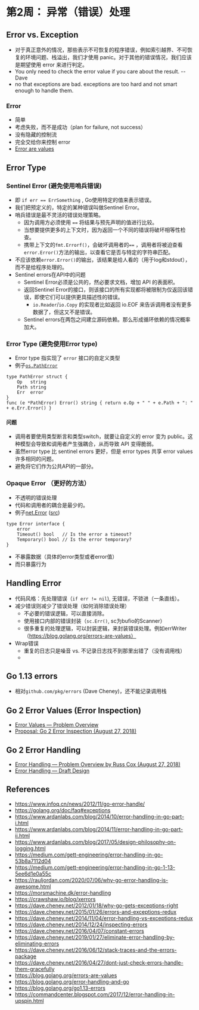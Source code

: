 #  第2周： 异常（错误）处理

## Error vs. Exception

- 对于真正意外的情况，那些表示不可恢复的程序错误，例如索引越界、不可恢复的环境问题、栈溢出，我们才使用 panic。对于其他的错误情况，我们应该是期望使用 error 来进行判定。
- You only need to check the error value if you care about the result.  -- Dave
- no that exceptions are bad. exceptions are too hard and not smart enough to handle them.

### Error  
- 简单
- 考虑失败，而不是成功（plan for failure, not success）
- 没有隐藏的控制流
- 完全交给你来控制 error
- [Error are values](https://blog.golang.org/errors-are-values) 

## Error Type

### Sentinel Error (避免使用哨兵错误)

- 即 `if err == ErrSomething` , Go使用特定的值来表示错误。
- 我们把预定义的，特定的某种错误叫做Sentinel Error。
- 哨兵错误是最不灵活的错误处理策略。
  - 因为调用方必须使用 `==` 将结果与预先声明的值进行比较。
  - 当想要提供更多的上下文时，因为返回一个不同的错误将破坏相等性检查。
  - 携带上下文的`fmt.Errorf()`，会破坏调用者的`==` ，调用者将被迫查看`error.Error()`方法的输出，以查看它是否与特定的字符串匹配。
- 不应该依赖`error.Error()`的输出，该结果是给人看的（用于log和stdout），而不是给程序处理的。
- Sentinel errors在API中的问题
  - Sentinel Error必须是公共的，然必要求文档，增加 API 的表面积。 
  - 返回Sentinel Error的接口，则该接口的所有实现都将被限制为仅返回该错误，即使它们可以提供更具描述性的错误。
    - `io.Reader`/`io.Copy` 的实现者比如返回 io.EOF 来告诉调用者没有更多数据了，但这又不是错误。
  - Sentinel errors在两包之间建立源码依赖。那么形成循环依赖的情况概率加大。
  
### Error Type (避免使用Error type)
- Error type 指实现了 `error` 接口的自定义类型
- 例子[`os.PathError`](https://golang.org/src/io/fs/fs.go?s=8967:9030#L233)

```golang
type PathError struct {
	Op   string
	Path string
	Err  error
}
func (e *PathError) Error() string { return e.Op + " " + e.Path + ": " + e.Err.Error() }
```
#### 问题
- 调用者要使用类型断言和类型switch，就要让自定义的 error 变为 public。这种模型会导致和调用者产生强耦合，从而导致 API 变得脆弱。
- 虽然error type 比 sentinel errors 更好，但是 error types 共享 error values 许多相同的问题。
- 避免将它们作为公共API的一部分。

### Opaque Error （更好的方法）
- 不透明的错误处理
- 代码和调用者的耦合是最少的。
- 例子[net.Error](https://golang.org/pkg/net/#Error) ([src](https://golang.org/src/net/net.go?s=13516:13637#L387))
```golang
type Error interface {
	error
	Timeout() bool   // Is the error a timeout?
	Temporary() bool // Is the error temporary?
}
```
  - 不暴露数据（具体的error类型或者error值）
  - 而只暴露行为

## Handling Error

- 代码风格：先处理错误（`if err != nil`), 无错误，不锁进（一条直线）。
- 减少错误则减少了错误处理（如何消除错误处理）
  - 不必要的错误逻辑，可以直接消除。
  - 使用接口内部的错误封装（`sc.Err()`, sc为bufio的Scanner）
  - 很多重复的处理逻辑，可以封装逻辑，来封装错误处理。例如errWriter（https://blog.golang.org/errors-are-values）
- Wrap错误
  - 重复的日志只是噪音 vs. 不记录日志找不到那里出错了（没有调用栈）
  - 

## Go 1.13 errors

- 相对`github.com/pkg/errors` (Dave Cheney)，还不能记录调用栈

## Go 2 Error Values (Error Inspection)
- [Error Values — Problem Overview](https://go.googlesource.com/proposal/+/master/design/go2draft-error-values-overview.md)
- [Proposal: Go 2 Error Inspection (August 27, 2018)](https://go.googlesource.com/proposal/+/master/design/29934-error-values.md)

## Go 2 Error Handling   
- [Error Handling — Problem Overview by Russ Cox (August 27, 2018)](https://go.googlesource.com/proposal/+/master/design/go2draft-error-handling-overview.md)
- [Error Handling — Draft Design](https://go.googlesource.com/proposal/+/master/design/go2draft-error-handling.md)

## References
- https://www.infoq.cn/news/2012/11/go-error-handle/
- https://golang.org/doc/faq#exceptions
- https://www.ardanlabs.com/blog/2014/10/error-handling-in-go-part-i.html
- https://www.ardanlabs.com/blog/2014/11/error-handling-in-go-part-ii.html
- https://www.ardanlabs.com/blog/2017/05/design-philosophy-on-logging.html
- https://medium.com/gett-engineering/error-handling-in-go-53b8a7112d04
- https://medium.com/gett-engineering/error-handling-in-go-1-13-5ee6d1e0a55c
- https://rauljordan.com/2020/07/06/why-go-error-handling-is-awesome.html
- https://morsmachine.dk/error-handling
- https://crawshaw.io/blog/xerrors
- https://dave.cheney.net/2012/01/18/why-go-gets-exceptions-right
- https://dave.cheney.net/2015/01/26/errors-and-exceptions-redux
- https://dave.cheney.net/2014/11/04/error-handling-vs-exceptions-redux
- https://dave.cheney.net/2014/12/24/inspecting-errors
- https://dave.cheney.net/2016/04/07/constant-errors
- https://dave.cheney.net/2019/01/27/eliminate-error-handling-by-eliminating-errors
- https://dave.cheney.net/2016/06/12/stack-traces-and-the-errors-package
- https://dave.cheney.net/2016/04/27/dont-just-check-errors-handle-them-gracefully
- https://blog.golang.org/errors-are-values
- https://blog.golang.org/error-handling-and-go
- https://blog.golang.org/go1.13-errors
- https://commandcenter.blogspot.com/2017/12/error-handling-in-upspin.html

